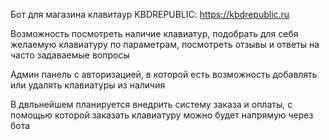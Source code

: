 Бот для магазина клавитаур KBDREPUBLIC: https://kbdrepublic.ru 

Возможность посмотреть наличие клавиатур, подобрать для себя желаемую клавиатуру по параметрам, посмотреть отзывы и ответы на часто задаваемые вопросы 

Админ панель с авторизацией, в которой есть возможность добавлять или удалять клавиатуры из наличия

В двльнейшем планируется внедрить систему заказа и оплаты, с помощью которой заказать клавиатуру можно будет напрямую через бота 
